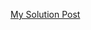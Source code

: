 [My Solution Post](https://leetcode.com/problems/subsets/solutions/4499108/simple-c-backtracking-100)
